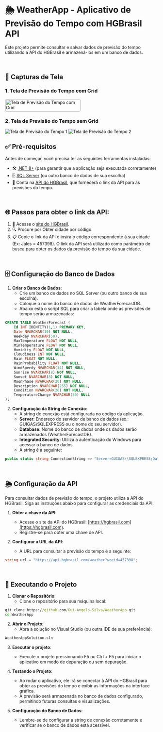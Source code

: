 # 🌦️ WeatherApp - Aplicativo de Previsão do Tempo com HGBrasil API

Este projeto permite consultar e salvar dados de previsão do tempo utilizando a API do HGBrasil e armazená-los em um banco de dados.

<br />

## 📸 Capturas de Tela

### 1. Tela de Previsão do Tempo com Grid

<div style="display: grid; grid-template-columns: 1fr 1fr; gap: 10px;">
  <img src="https://github.com/user-attachments/assets/6527613e-f65b-4fc6-9110-37e85d74c4c7" alt="Tela de Previsão do Tempo com Grid" style="width: 100%; border: 1px solid #ccc; border-radius: 5px;" />
</div>

### 2. Tela de Previsão do Tempo sem Grid

<img src="https://github.com/user-attachments/assets/a73f6fa3-5458-4507-a192-351a9e514d2c" alt="Tela de Previsão do Tempo 1"  />
<img src="https://github.com/user-attachments/assets/f75597bd-a033-4581-ada2-567a379eeaa3" alt="Tela de Previsão do Tempo 2"  />

<br />

## ✅ Pré-requisitos

Antes de começar, você precisa ter as seguintes ferramentas instaladas:

- 🛠️ [.NET 8+](https://dotnet.microsoft.com/download) (para garantir que a aplicação seja executada corretamente)
- 🗄️ [SQL Server](https://www.microsoft.com/pt-br/sql-server) (ou outro banco de dados de sua escolha)
- 🔑 Conta na [API do HGBrasil](https://hgbrasil.com), que fornecerá o link da API para as previsões do tempo.

<br />

## 🌐 Passos para obter o link da API:
1. 🔗 Acesse o [site do HGBrasil](https://console.hgbrasil.com/documentation/weather#obter-cidade-por-codigo).
2. 🔍 Procure por Obter cidade por código.
3. 📋 Copie o link da API e insira o código correspondente à sua cidade (Ex: Jales = 457398). O link da API será utilizado como parâmetro de busca para obter os dados da previsão do tempo da sua cidade.

<br />

## 🗄️ Configuração do Banco de Dados

1. **Criar o Banco de Dados**:
   - Crie um banco de dados no SQL Server (ou outro banco de sua escolha).
   - Coloque o nome do banco de dados de WeatherForecastDB.
   - Abaixo está o script SQL para criar a tabela onde as previsões de tempo serão armazenadas:

```sql
CREATE TABLE WeatherForecast (
    Id INT IDENTITY(1,1) PRIMARY KEY,
    Date NVARCHAR(10) NOT NULL,
    Weekday NVARCHAR(50),
    MaxTemperature FLOAT NOT NULL,
    MinTemperature FLOAT NOT NULL,
    Humidity FLOAT NOT NULL,
    Cloudiness INT NOT NULL,
    Rain FLOAT NOT NULL,
    RainProbability FLOAT NOT NULL,
    WindSpeedy NVARCHAR(14) NOT NULL,
    Sunrise NVARCHAR(8) NOT NULL,
    Sunset NVARCHAR(8) NOT NULL,
    MoonPhase NVARCHAR(20) NOT NULL,
    Description NVARCHAR(255) NOT NULL,
    Condition NVARCHAR(20) NOT NULL,
    TemperatureChange NVARCHAR(50) NULL
);
```

2. **Configuração da String de Conexão**:
   - A string de conexão está configurada no código da aplicação.
   - **Server**: Endereço do servidor de banco de dados (ex.: GUIGAS\\SQLEXPRESS ou o nome do seu servidor).
   - **Database**: Nome do banco de dados onde os dados serão armazenados (WeatherForecastDB).
   - **Integrated Security**: Utiliza a autenticação do Windows para acessar o banco de dados.
   - A string é a seguinte:
```csharp
public static string ConnectionString => "Server=GUIGAS\\SQLEXPRESS;Database=WeatherForecastDB;Integrated Security=True;";
```

<br />

## 🌦️ Configuração da API

Para consultar dados de previsão do tempo, o projeto utiliza a API do HGBrasil. Siga as instruções abaixo para configurar as credenciais da API.

1. **Obter a chave da API**:
   - Acesse o site da API do HGBrasil: [https://hgbrasil.com](https://hgbrasil.com).
   - Registre-se para obter uma chave de API.

2. **Configurar a URL da API**:
   - A URL para consultar a previsão do tempo é a seguinte:

```csharp
string url = "https://api.hgbrasil.com/weather?woeid=457398";
```

<br />

## 🚀 Executando o Projeto

1. **Clonar o Repositório**:
   - Clone o repositório para sua máquina local:

```cmd
git clone https://github.com/Gui-Angelo-Silva/WeatherApp.git
cd WeatherApp
```

2. **Abrir o Projeto**:
   - Abra a solução no Visual Studio (ou outra IDE de sua preferência):
```cmd
WeatherAppSolution.sln
```
  
3. **Executar o projeto**:
   - Execute o projeto pressionando F5 ou Ctrl + F5 para iniciar o aplicativo em modo de depuração ou sem depuração.

4. **Testando o Projeto**:
   - Ao rodar o aplicativo, ele irá se conectar à API do HGBrasil para obter as previsões do tempo e exibir as informações na interface gráfica.
   - A previsão será armazenada no banco de dados configurado, permitindo futuras consultas e visualizações.

5. **Configuração do Banco de Dados**:
   - Lembre-se de configurar a string de conexão corretamente e verificar se o banco de dados está acessível.
